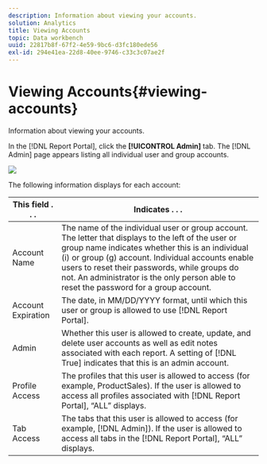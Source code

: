 ```yaml
---
description: Information about viewing your accounts.
solution: Analytics
title: Viewing Accounts
topic: Data workbench
uuid: 22817b8f-67f2-4e59-9bc6-d3fc180ede56
exl-id: 294e41ea-22d8-40ee-9746-c33c3c07ae2f
---
```

# Viewing Accounts{#viewing-accounts}

Information about viewing your accounts.

In the [!DNL Report Portal], click the **[!UICONTROL Admin]** tab. The [!DNL Admin] page appears listing all individual user and group accounts.

![](assets/report_admintag.png)

The following information displays for each account:

|  This field . . .  | Indicates . . .  |
|---|---|
|  Account Name  | The name of the individual user or group account. The letter that displays to the left of the user or group name indicates whether this is an individual (i) or group (g) account. Individual accounts enable users to reset their passwords, while groups do not. An administrator is the only person able to reset the password for a group account.  |
|  Account Expiration  |The date, in MM/DD/YYYY format, until which this user or group is allowed to use [!DNL Report Portal].  |
|  Admin  |Whether this user is allowed to create, update, and delete user accounts as well as edit notes associated with each report. A setting of [!DNL True] indicates that this is an admin account.  |
|  Profile Access  |The profiles that this user is allowed to access (for example, ProductSales). If the user is allowed to access all profiles associated with [!DNL Report Portal], “ALL” displays.  |
|  Tab Access  |The tabs that this user is allowed to access (for example, [!DNL Admin]). If the user is allowed to access all tabs in the [!DNL Report Portal], “ALL” displays.  |

